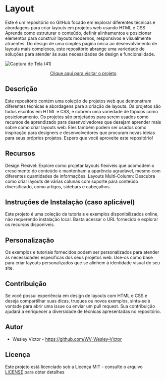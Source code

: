 # Layout
 Este é um repositório no GitHub focado em explorar diferentes técnicas e abordagens para criar layouts em projetos web usando HTML e CSS. Aprenda como estruturar o conteúdo, definir alinhamentos e posicionar elementos para construir layouts modernos, responsivos e visualmente atraentes. Do design de uma simples página única ao desenvolvimento de layouts mais complexos, este repositório abrange uma variedade de soluções para atender às suas necessidades de design e funcionalidade.

![Captura de Tela (41)](https://github.com/WV-Wesley-Victor/Layout/assets/137107062/34f67d24-07cd-490f-a51c-d900a47140ed)
<p align="center">
  <a href="https://wv-wesley-victor.github.io/Layout/" target="_blank">Clique aqui para visitar o projeto</a>
</p>

## Descrição
Este repositório contém uma coleção de projetos web que demonstram diferentes técnicas e abordagens para a criação de layouts. Os projetos são todos escritos em HTML e CSS, e cobrem uma variedade de tópicos como posicionamento.
Os projetos são projetados para serem usados como recursos de aprendizado para desenvolvedores que desejam aprender mais sobre como criar layouts web. Eles também podem ser usados como inspiração para designers e desenvolvedores que procuram novas ideias para seus próprios projetos. Espero que você aproveite este repositório!

## Recursos
Design Flexível: Explore como projetar layouts flexíveis que acomodem o crescimento do conteúdo e mantenham a aparência agradável, mesmo com diferentes quantidades de informações.
Layouts Multi-Column: Descubra como criar layouts de várias colunas com suporte para conteúdo diversificado, como artigos, sidebars e cabeçalhos.

## Instruções de Instalação (caso aplicável)
Este projeto é uma coleção de tutoriais e exemplos disponibilizados online, não requerendo instalação local. Basta acessar o URL fornecido e explorar os recursos disponíveis.

## Personalização
Os exemplos e tutoriais fornecidos podem ser personalizados para atender às necessidades específicas dos seus projetos web. Use-os como base para criar layouts personalizados que se alinhem à identidade visual do seu site.

## Contribuição
Se você possui experiência em design de layouts com HTML e CSS e deseja compartilhar suas dicas, truques ou novos exemplos, sinta-se à vontade para abrir uma issue ou enviar um pull request. Sua contribuição ajudará a enriquecer a diversidade de técnicas apresentadas no repositório.

## Autor
* Wesley Victor - https://github.com/WV-Wesley-Victor

## Licença
Este projeto está licenciado sob a Licença MIT - consulte o arquivo [LICENSE](LICENSE)  para obter detalhes
